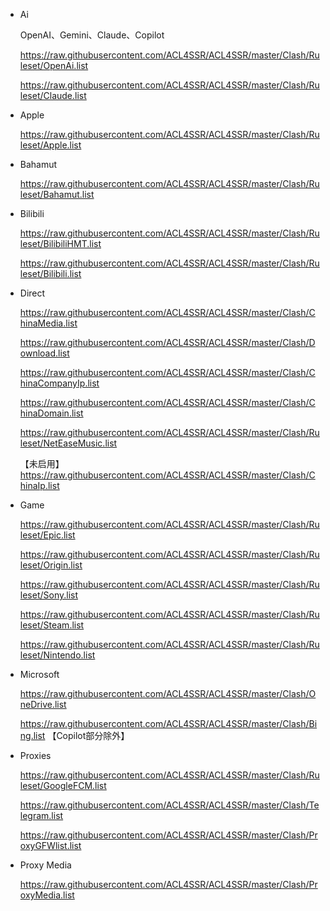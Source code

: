 - Ai

  OpenAI、Gemini、Claude、Copilot

  https://raw.githubusercontent.com/ACL4SSR/ACL4SSR/master/Clash/Ruleset/OpenAi.list

  https://raw.githubusercontent.com/ACL4SSR/ACL4SSR/master/Clash/Ruleset/Claude.list

- Apple
  
  https://raw.githubusercontent.com/ACL4SSR/ACL4SSR/master/Clash/Ruleset/Apple.list
  

- Bahamut

  https://raw.githubusercontent.com/ACL4SSR/ACL4SSR/master/Clash/Ruleset/Bahamut.list

- Bilibili

  https://raw.githubusercontent.com/ACL4SSR/ACL4SSR/master/Clash/Ruleset/BilibiliHMT.list

  https://raw.githubusercontent.com/ACL4SSR/ACL4SSR/master/Clash/Ruleset/Bilibili.list

- Direct

  https://raw.githubusercontent.com/ACL4SSR/ACL4SSR/master/Clash/ChinaMedia.list

  https://raw.githubusercontent.com/ACL4SSR/ACL4SSR/master/Clash/Download.list

  https://raw.githubusercontent.com/ACL4SSR/ACL4SSR/master/Clash/ChinaCompanyIp.list

  https://raw.githubusercontent.com/ACL4SSR/ACL4SSR/master/Clash/ChinaDomain.list

  https://raw.githubusercontent.com/ACL4SSR/ACL4SSR/master/Clash/Ruleset/NetEaseMusic.list

  【未启用】https://raw.githubusercontent.com/ACL4SSR/ACL4SSR/master/Clash/ChinaIp.list

- Game

  https://raw.githubusercontent.com/ACL4SSR/ACL4SSR/master/Clash/Ruleset/Epic.list

  https://raw.githubusercontent.com/ACL4SSR/ACL4SSR/master/Clash/Ruleset/Origin.list

  https://raw.githubusercontent.com/ACL4SSR/ACL4SSR/master/Clash/Ruleset/Sony.list

  https://raw.githubusercontent.com/ACL4SSR/ACL4SSR/master/Clash/Ruleset/Steam.list

  https://raw.githubusercontent.com/ACL4SSR/ACL4SSR/master/Clash/Ruleset/Nintendo.list

- Microsoft

  https://raw.githubusercontent.com/ACL4SSR/ACL4SSR/master/Clash/OneDrive.list

  https://raw.githubusercontent.com/ACL4SSR/ACL4SSR/master/Clash/Bing.list 【Copilot部分除外】

- Proxies

  https://raw.githubusercontent.com/ACL4SSR/ACL4SSR/master/Clash/Ruleset/GoogleFCM.list

  https://raw.githubusercontent.com/ACL4SSR/ACL4SSR/master/Clash/Telegram.list

  https://raw.githubusercontent.com/ACL4SSR/ACL4SSR/master/Clash/ProxyGFWlist.list

- Proxy Media

  https://raw.githubusercontent.com/ACL4SSR/ACL4SSR/master/Clash/ProxyMedia.list
